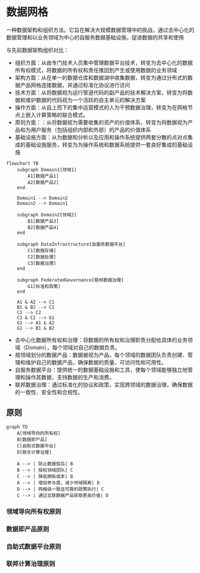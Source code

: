 # 数据网格

一种数据架构和组织方法。它旨在解决大规模数据管理中的挑战，通过去中心化的数据管理和以业务领域为中心的自服务数据基础设施，促进数据的共享和使用

与先前数据架构组织对比：

- 组织方面：从由专门技术人员集中管理数据平台技术，转变为去中心化的数据所有权模式，将数据的所有权和责任推回到产生或使用数据的业务领域
- 架构方面：从在单一的数据仓库和数据湖中收集数据，转变为通过分布式的数据产品网格连接数据，并通过标准化协议进行访问
- 技术方面：从将数据视为运行管道代码的副产品的技术解决方案，转变为将数据和维护数据的代码视为一个活跃的自主单元的解决方案
- 操作方面：从自上而下的集中运营模式的人为干预数据治理，转变为在网格节点上嵌入计算策略的联合模式。
- 原则方面：：从将数据视为需要收集的资产的价值体系，转变为将数据视为产品和为用户服务（包括组织内部和外部）的产品的价值体系
- 基础设施方面：从为数据和分析以及应用和操作系统提供两套分散的点对点集成的基础设施服务，转变为为操作系统和数据系统提供一套良好集成的基础设施


```mermaid
flowchart TB
    subgraph Domain1[领域1]
        A1[数据产品1]
        A2[数据产品2]
    end

    Domain1 --> Domain2
    Domain2 --> Domain1

    subgraph Domain2[领域2]
        B1[数据产品3]
        B2[数据产品4]
    end

    subgraph DataInfrastructure[自服务数据平台]
        C1[数据存储]
        C2[数据处理]
        C3[数据治理]
    end

    subgraph FederatedGovernance[联邦数据治理]
        G1[标准和政策]
    end

    A1 & A2 --> C1
    B1 & B2 --> C1
    C1 --> C2
    C1 & C2 --> G1
    G1 --> A1 & A2
    G1 --> B1 & B2
```

- 去中心化数据所有权和治理：将数据的所有权和治理职责分配给具体的业务领域（Domain），每个领域对自己的数据负责。
- 按领域划分的数据产品：数据被视为产品，每个领域的数据团队负责创建、管理和维护自己的数据产品，确保数据的质量、可访问性和可用性。
- 自服务数据平台：提供统一的数据基础设施和工具，使每个领域能够独立地管理和操作其数据，支持数据的生产和消费。
- 联邦数据治理：通过标准化的协议和政策，实现跨领域的数据治理，确保数据的一致性、安全性和合规性。

## 原则

```mermaid
graph TD
    A[领域导向的所有权]
    B[数据即产品]
    C[自助式数据平台]
    D[联合计算治理]

    A --> | 防止数据孤岛| B
    B --> | 授权领域团队| C
    C --> | 降低拥有成本| B
    A --> | 增加参与度，减少领域隔离| D
    D --> | 网格级一致且可靠的政策执行| C
    C --> | 通过互联数据产品获取更高价值| D

```

### 领域导向所有权原则

### 数据即产品原则

### 自助式数据平台原则

### 联邦计算治理原则
